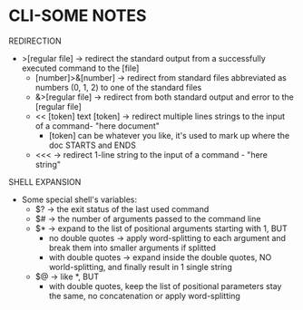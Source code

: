 # CLI-SOME NOTES

REDIRECTION
- \>[regular file] -> redirect the standard output from a successfully executed command to the [file]
    - [number]>&[number] -> redirect from standard files abbreviated as numbers (0, 1, 2) to one of the standard files
    - &>[regular file] -> redirect from both standard output and error to the [regular file]
    - << [token] text [token] -> redirect multiple lines strings to the input of a command- "here document"
        + [token] can be whatever you like, it's used to mark up where the doc STARTS and ENDS
    - <<< -> redirect 1-line string to the input of a command - "here string"

SHELL EXPANSION
- Some special shell's variables:
    - $? -> the exit status of the last used command
    - $# -> the number of arguments passed to the command line
    - $* -> expand to the list of positional arguments starting with 1, BUT
        + no double quotes -> apply word-splitting to each argument and break them into smaller arguments if splitted
        + with double quotes -> expand inside the double quotes, NO world-splitting, and finally result in 1 single string
    - $@ -> like *, BUT
        + with double quotes, keep the list of positional parameters stay the same, no concatenation or apply word-splitting
